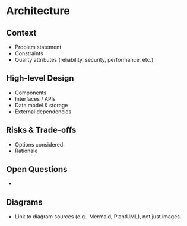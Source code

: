 # Architecture

## Context
- Problem statement
- Constraints
- Quality attributes (reliability, security, performance, etc.)

## High-level Design
- Components
- Interfaces / APIs
- Data model & storage
- External dependencies

## Risks & Trade-offs
- Options considered
- Rationale

## Open Questions
-

## Diagrams
- Link to diagram sources (e.g., Mermaid, PlantUML), not just images.
